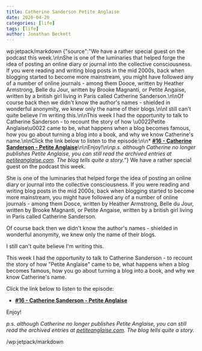 ```yaml
---
title: Catherine Sanderson Petite Anglaise
date: 2020-04-20
categories: [life]
tags: [life]
author: Jonathan Beckett
---
```


wp:jetpack/markdown {"source":"We have a rather special guest on the podcast this week.\n\nShe is one of the luminaries that helped forge the idea of posting an online diary or journal into the collective consciousness. If you were reading and writing blog posts in the mid 2000s, back when blogging started to become more mainstream, you might have followed any of a number of online journals - among them Dooce, written by Heather Armstrong, Belle du Jour, written by Brooke Magnanti, or Petite Angaise, written by a british girl living in Paris called Catherine Sanderson.\n\nOf course back then we didn't know the author's names - shielded in wonderful anonymity, we knew only the name of their blogs.\n\nI still can't quite believe I'm writing this.\n\nThis week I had the opportunity to talk to Catherine Sanderson - to recount the story of how \u0022Petite Anglaise\u0022 came to be, what happens when a blog becomes famous, how you go about turning a blog into a book, and why we know Catherine's name.\n\nClick the link below to listen to the episode:\n\n* **[#16 - Catherine Sanderson - Petite Anglaise](https:\/\/anchor.fm\/jonbeckett\/episodes\/16\u002d\u002d-Catherine-Sanderson\u002d\u002d-Petite-Anglaise-ed19gg\/a-a1vvnsb)**\n\nEnjoy!\n\n*p.s. although Catherine no longer publishes Petite Anglaise, you can still read the archived entries at [petiteanglaise.com](https:\/\/petiteanglaise.com). The blog tells quite a story.*"}  We have a rather special guest on the podcast this week.

She is one of the luminaries that helped forge the idea of posting an online diary or journal into the collective consciousness. If you were reading and writing blog posts in the mid 2000s, back when blogging started to become more mainstream, you might have followed any of a number of online journals - among them Dooce, written by Heather Armstrong, Belle du Jour, written by Brooke Magnanti, or Petite Angaise, written by a british girl living in Paris called Catherine Sanderson.

Of course back then we didn't know the author's names - shielded in wonderful anonymity, we knew only the name of their blogs.

I still can't quite believe I'm writing this.

This week I had the opportunity to talk to Catherine Sanderson - to recount the story of how "Petite Anglaise" came to be, what happens when a blog becomes famous, how you go about turning a blog into a book, and why we know Catherine's name.

Click the link below to listen to the episode:

* **[#16 - Catherine Sanderson - Petite Anglaise](https://anchor.fm/jonbeckett/episodes/16---Catherine-Sanderson---Petite-Anglaise-ed19gg/a-a1vvnsb)**

Enjoy!

*p.s. although Catherine no longer publishes Petite Anglaise, you can still read the archived entries at [petiteanglaise.com](https://petiteanglaise.com). The blog tells quite a story.*

/wp:jetpack/markdown 